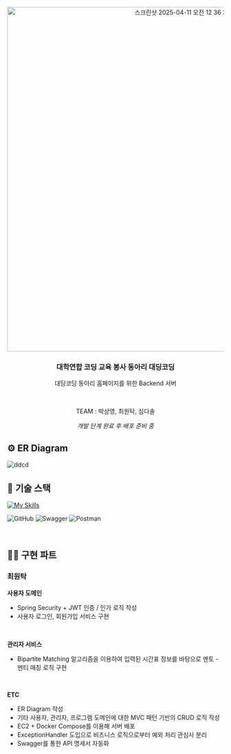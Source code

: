 <p align="center">
  <img width="800" alt="스크린샷 2025-04-11 오전 12 36 34" src="https://github.com/user-attachments/assets/19331dee-e449-41c8-9aff-e9174bf124c2" />
</p>

<div align="center">
  
### 대학연합 코딩 교육 봉사 동아리 대딩코딩

대딩코딩 동아리 홈페이지를 위한 Backend 서버

<br/>
   
TEAM : 박상영, 최원탁, 심다솔

*개발 단계 완료 후 배포 준비 중*


</div>

<h2>⚙️ ER Diagram </h2>

![ddcd](https://github.com/user-attachments/assets/dd1633eb-12e5-4abb-8b6a-d13abb287c35)



<h2>🔧 기술 스택</h2>



[![My Skills](https://skillicons.dev/icons?i=spring,docker,aws,mysql)](https://skillicons.dev)

![GitHub](https://img.shields.io/badge/github-%23121011.svg?style=for-the-badge&logo=github&logoColor=white)
![Swagger](https://img.shields.io/badge/-Swagger-%23Clojure?style=for-the-badge&logo=swagger&logoColor=white)
![Postman](https://img.shields.io/badge/Postman-FF6C37?style=for-the-badge&logo=postman&logoColor=white)


<br/>
<h2>👨‍💻 구현 파트</h2>

### 최원탁
<b>사용자 도메인</b><br/>
- Spring Security + JWT 인증 / 인가 로직 작성
- 사용자 로그인, 회원가입 서비스 구현
<br/>

<b>관리자 서비스</b><br/>
- Bipartite Matching 알고리즘을 이용하여 입력된 시간표 정보를 바탕으로 멘토 - 멘티 매칭 로직 구현
<br/>

<b>ETC</b><br/>
- ER Diagram 작성
- 기타 사용자, 관리자, 프로그램 도메인에 대한 MVC 패턴 기반의 CRUD 로직 작성
- EC2 + Docker Compose를 이용해 서버 배포
- ExceptionHandler 도입으로 비즈니스 로직으로부터 예외 처리 관심사 분리
- Swagger를 통한 API 명세서 자동화

